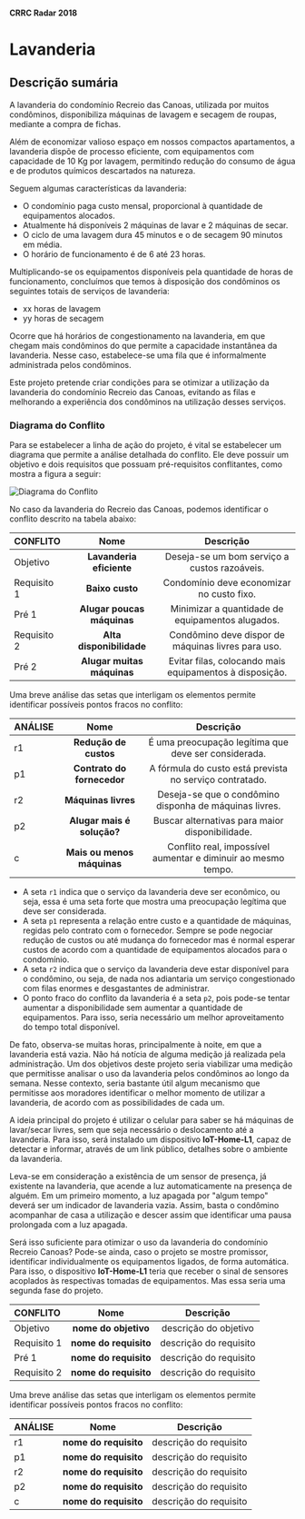 #### CRRC Radar 2018

# Lavanderia

## Descrição sumária

A lavanderia do condomínio Recreio das Canoas, utilizada por muitos condôminos, disponibiliza máquinas de lavagem e secagem de roupas, mediante a compra de fichas.

Além de economizar valioso espaço em nossos compactos apartamentos, a  lavanderia dispõe de processo eficiente, com equipamentos com capacidade de 10 Kg por lavagem, permitindo redução do consumo de água e de produtos químicos descartados na natureza.

Seguem algumas características da lavanderia:

- O condomínio paga custo mensal, proporcional à quantidade de equipamentos alocados.
- Atualmente há disponíveis 2 máquinas de lavar e 2 máquinas de secar.
- O ciclo de uma lavagem dura 45 minutos e o de secagem 90 minutos em média.
- O horário de funcionamento é de 6 até 23 horas.

Multiplicando-se os equipamentos disponíveis pela quantidade de horas de funcionamento, concluímos que temos à disposição dos condôminos os seguintes totais de serviços de lavanderia:

- xx horas de lavagem
- yy horas de secagem

Ocorre que há horários de congestionamento na lavanderia, em que chegam mais condôminos do que permite a capacidade instantânea da lavanderia. Nesse caso, estabelece-se uma fila que é informalmente administrada pelos condôminos. 

Este projeto pretende criar condições para se otimizar a utilização da lavanderia do condomínio Recreio das Canoas, evitando as filas e melhorando a experiência dos condôminos na utilização desses serviços.

### Diagrama do Conflito

Para se estabelecer a linha de ação do projeto, é vital se estabelecer um diagrama que permite a análise detalhada do conflito. Ele deve possuir um objetivo e dois requisitos que possuam pré-requisitos conflitantes, como mostra a figura a seguir:

![Diagrama do Conflito](https://i.imgur.com/HO7bWxJ.png)

No caso da lavanderia do Recreio das Canoas, podemos identificar o conflito descrito na tabela abaixo:

| **CONFLITO**     | **Nome**         | **Descrição**          |  
| :---             |     :---:        |          :---:         |  
| Objetivo         | **Lavanderia eficiente** |  Deseja-se um bom serviço a custos razoáveis. |
| Requisito 1      | **Baixo custo** | Condomínio deve economizar no custo fixo.  |  
| Pré 1            | **Alugar poucas máquinas** |  Minimizar a quantidade de equipamentos alugados. |  
| Requisito 2      | **Alta disponibilidade**  |  Condômino deve dispor de máquinas livres para uso. |  
| Pré 2            | **Alugar muitas máquinas** |  Evitar filas, colocando mais equipamentos à disposição. |   

Uma breve análise das setas que interligam os elementos permite identificar possíveis pontos fracos no conflito:
 
| **ANÁLISE**      | **Nome**         | **Descrição**          |  
| :---             |     :---:        |          :---:         |   
| r1               | **Redução de custos** |  É uma preocupação legítima que deve ser considerada.  |
| p1               | **Contrato do fornecedor** |  A fórmula do custo está prevista no serviço contratado. | 
| r2               | **Máquinas livres** |  Deseja-se que o condômino disponha de máquinas livres. | 
| p2               | **Alugar mais é solução?** |  Buscar alternativas para maior disponibilidade. | 
| c                | **Mais ou menos máquinas** |  Conflito real, impossível aumentar e diminuir ao mesmo tempo. | 

- A seta `r1` indica que o serviço da lavanderia deve ser econômico, ou seja, essa é uma seta forte que mostra uma preocupação legítima que deve ser considerada.
- A seta `p1` representa a relação entre custo e a quantidade de máquinas, regidas pelo contrato com o fornecedor. Sempre se pode negociar redução de custos ou até mudança do fornecedor mas é normal esperar custos de acordo com a quantidade de equipamentos alocados para o condomínio.
- A seta `r2` indica que o serviço da lavanderia deve estar disponível para o condômino, ou seja, de nada nos adiantaria um serviço congestionado com filas enormes e desgastantes de administrar.
- O ponto fraco do conflito da lavanderia é a seta `p2`, pois pode-se tentar aumentar a disponibilidade sem aumentar a quantidade de equipamentos. Para isso, seria necessário um melhor aproveitamento do tempo total disponível.

De fato, observa-se muitas horas, principalmente à noite, em que a lavanderia está vazia. Não há notícia de alguma medição já realizada pela administração. Um dos objetivos deste projeto seria viabilizar uma medição que permitisse analisar o uso da lavanderia pelos condôminos ao longo da semana. Nesse contexto, seria bastante útil algum mecanismo que permitisse aos moradores identificar o melhor momento de utilizar a lavanderia, de acordo com as  possibilidades de cada um.

A ideia principal do projeto é utilizar o celular para saber se há máquinas de lavar/secar livres, sem que seja necessário o deslocamento até a lavanderia. Para isso, será instalado um dispositivo **IoT-Home-L1**, capaz de detectar e informar, através de um link público, detalhes sobre o ambiente da lavanderia.

Leva-se em consideração a existência de um sensor de presença, já existente na lavanderia, que acende a luz automaticamente na presença de alguém. Em um primeiro momento, a luz apagada por "algum tempo" deverá ser um indicador de lavanderia vazia. Assim, basta o condômino acompanhar de casa a utilização e descer assim que identificar uma pausa prolongada com a luz apagada.

Será isso suficiente para otimizar o uso da lavanderia do condomínio Recreio Canoas? Pode-se ainda, caso o projeto se mostre promissor, identificar individualmente os equipamentos ligados, de forma automática. Para isso, o dispositivo **IoT-Home-L1** teria que receber o sinal de sensores acoplados às respectivas tomadas de equipamentos. Mas essa seria uma segunda fase do projeto.


| **CONFLITO**     | **Nome**              | **Descrição**           |  
| :---             |     :---:             |          :---:          |  
| Objetivo         | **nome do objetivo**  |  descrição do objetivo  |
| Requisito 1      | **nome do requisito** |  descrição do requisito |  
| Pré 1            | **nome do requisito** |  descrição do requisito |   
| Requisito 2      | **nome do requisito** |  descrição do requisito | 

Uma breve análise das setas que interligam os elementos permite identificar possíveis pontos fracos no conflito:

| **ANÁLISE**      | **Nome**              | **Descrição**           |  
| :---             |     :---:             |          :---:          |  
| r1               | **nome do requisito** |  descrição do requisito |  
| p1               | **nome do requisito** |  descrição do requisito |  
| r2               | **nome do requisito** |  descrição do requisito |  
| p2               | **nome do requisito** |  descrição do requisito |  
| c                | **nome do requisito** |  descrição do requisito |      

